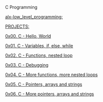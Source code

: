C Programming

<a href="https://github.com/iAdamo/alx-low_level_programming">alx-low_level_programming:</a>

<a href="https://github.com/iAdamo/alx-low_level_programming/tree/main">PROJECTS:</a>

<a href="https://github.com/iAdamo/alx-low_level_programming/tree/main/0x00-hello_world">0x00. C - Hello, World</a>

<a href="https://github.com/iAdamo/alx-low_level_programming/tree/main/0x01-variables_if_else_while">0x01. C - Variables, if, else, while</a>

<a href="https://github.com/iAdamo/alx-low_level_programming/tree/main/0x02-functions_nested_loops">0x02. C - Functions, nested loop</a>

<a href="https://github.com/iAdamo/alx-low_level_programming/tree/main/0x03-debugging">0x03. C - Debugging</a>

<a href="https://github.com/iAdamo/alx-low_level_programming/tree/main/0x04-more_functions_nested_loops">0x04. C - More functions, more nested loops</a>

<a href="https://github.com/iAdamo/alx-low_level_programming/tree/main/0x05-pointers_arrays_strings">0x05. C - Pointers, arrays and strings</a>

<a href="https://github.com/iAdamo/alx-low_level_programming/tree/main/0x06-pointers_arrays_strings">0x06. C - More pointers, arrays and strings</a>

